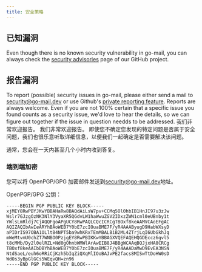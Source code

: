 ```yaml
---
title: 安全策略
---
```


## 已知漏洞

Even though there is no known security vulnerability in go-mail, you can always check the [security advisories](https://github.com/wneessen/go-mail/security/advisories) page of our GitHub project.

## 报告漏洞

To report (possible) security issues in go-mail, please either send a mail to [security@go-mail.dev](mailto:security@go-mail.dev) or use Github's [private reporting feature](https://github.com/wneessen/go-mail/security/advisories/new). Reports are always welcome. Even if you are not 100% certain that a specific issue you found counts as a security issue, we'd love to hear the details, so we can figure out together if the issue in question needds to be addressed. 我们非常欢迎报告。 我们非常欢迎报告。 即使您不确定您发现的特定问题是否属于安全问题，我们也很乐意听取详细信息，以便我们一起确定是否需要解决该问题。

通常，您会在一天内甚至几个小时内收到答复。

### 端到端加密
您可以将 OpenPGP/GPG 加密邮件发送到[security@go-mail.dev](mailto:security@go-mail.dev)地址。

OpenPGP/GPG 公钥：
```
-----BEGIN PGP PUBLIC KEY BLOCK-----
xjMEY8RwPBYJKwYBBAHaRw8BAQdAiLsW7pv+CCMq5Ol0hbIB1HnJI97u3zJw
Wslr7GJzgOzNK3NlY3VyaXR5QGdvLW1haWwuZGV2IDxzZWN1cml0eUBnby1t
YWlsLmRldj7CjAQQFgoAPgUCY8RwPAQLCQcICRCgTBOxf8keAAMVCAoEFgAC
AQIZAQIbAwIeARYhBAoWEB7Y0bE7zcIOuaBME7F/yR4AAAByugD9HabWXsyD
aPIDrIS97OBA1OLltB4NPT5ba9whKRxTEmMBALBiB2ML4ZTrjLqI6UbGkhJq
mWeMtvmU0chZT7WNBO0PzjgEY8RwPBIKKwYBBAGXVQEFAQEHQGDEccz6gvl5
t8cMMb/Dy2l0elRZL+Nd0gOhnbWMWlArAwEIB8J4BBgWCAAqBQJjxHA8CRCg
TBOxf8keAAIbDBYhBAoWEB7Y0bE7zcIOuaBME7F/yR4AAADaMwD9EvEA3NSN
NtdSaeL/euh6oRRiCjKzh5bIqZiQXqMlIOoBAJvPE2facs8MISwTtDoHW0sD
WdOs3yBpGlGCs5WEqvQH=zn96
-----END PGP PUBLIC KEY BLOCK-----
```